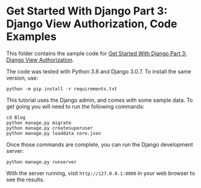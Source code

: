 # Get Started With Django Part 3: Django View Authorization, Code Examples

This folder contains the sample code for [Get Started With Django Part 3: Django View Authorization](https://realpython.com/django-view-authorization/).

The code was tested with Python 3.8 and Django 3.0.7. To install the same version, use:

    python -m pip install -r requirements.txt

This tutorial uses the Django admin, and comes with some sample data. To get going you will need to run the following commands:

    cd Blog
    python manage.py migrate
    python manage.py createsuperuser
    python manage.py loaddata core.json

Once those commands are complete, you can run the Django development server:

    python manage.py runserver

With the server running, visit `http://127.0.0.1:8000` in your web browser to see the results.
